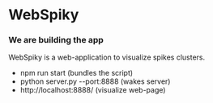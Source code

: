 # WebSpiky

### We are building the app

WebSpiky is a web-application to visualize spikes clusters.

  - npm run start (bundles the script)
  - python server.py --port:8888 (wakes server)
  - http://localhost:8888/ (visualize web-page)
